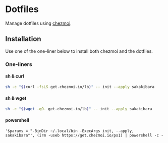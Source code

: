 # Dotfiles

[chezmoi]: https://www.chezmoi.io/

Manage dotfiles using [chezmoi][chezmoi].

## Installation

Use one of the one-liner below to install both chezmoi and the dotfiles.

### One-liners

#### sh & curl

```sh
sh -c "$(curl -fsLS get.chezmoi.io/lb)" -- init --apply sakakibara
```

#### sh & wget

```sh
sh -c "$(wget -qO- get.chezmoi.io/lb)" -- init --apply sakakibara
```

#### powershell

```pwsh
'$params = "-BinDir ~/.local/bin -ExecArgs init, --apply, sakakibara"', (irm -useb https://get.chezmoi.io/ps1) | powershell -c -
```
